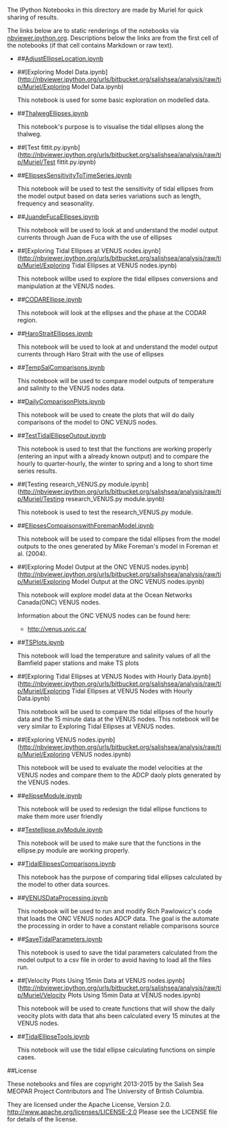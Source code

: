 The IPython Notebooks in this directory are made by Muriel for
quick sharing of results.

The links below are to static renderings of the notebooks via
[nbviewer.ipython.org](http://nbviewer.ipython.org/).
Descriptions below the links are from the first cell of the notebooks
(if that cell contains Markdown or raw text).

* ##[AdjustEllipseLocation.ipynb](http://nbviewer.ipython.org/urls/bitbucket.org/salishsea/analysis/raw/tip/Muriel/AdjustEllipseLocation.ipynb)  
    
* ##[Exploring Model Data.ipynb](http://nbviewer.ipython.org/urls/bitbucket.org/salishsea/analysis/raw/tip/Muriel/Exploring Model Data.ipynb)  
    
    This notebook is used for some basic exploration on modelled data.  

* ##[ThalwegEllipses.ipynb](http://nbviewer.ipython.org/urls/bitbucket.org/salishsea/analysis/raw/tip/Muriel/ThalwegEllipses.ipynb)  
    
    This notebook's purpose is to visualise the tidal ellipses along the thalweg.  

* ##[Test fittit.py.ipynb](http://nbviewer.ipython.org/urls/bitbucket.org/salishsea/analysis/raw/tip/Muriel/Test fittit.py.ipynb)  
    
* ##[EllipsesSensitivityToTimeSeries.ipynb](http://nbviewer.ipython.org/urls/bitbucket.org/salishsea/analysis/raw/tip/Muriel/EllipsesSensitivityToTimeSeries.ipynb)  
    
    This notebook will be used to test the sensitivity of tidal ellipses from the model output based on data series variations such as length, frequency and seasonality.  

* ##[JuandeFucaEllipses.ipynb](http://nbviewer.ipython.org/urls/bitbucket.org/salishsea/analysis/raw/tip/Muriel/JuandeFucaEllipses.ipynb)  
    
    This notebook will be used to look at and understand the model output currents through Juan de Fuca with the use of ellipses  

* ##[Exploring Tidal Ellipses at VENUS nodes.ipynb](http://nbviewer.ipython.org/urls/bitbucket.org/salishsea/analysis/raw/tip/Muriel/Exploring Tidal Ellipses at VENUS nodes.ipynb)  
    
    This notebook willbe used to explore the tidal ellipses conversions and manipulation at the VENUS nodes.  

* ##[CODAREllipse.ipynb](http://nbviewer.ipython.org/urls/bitbucket.org/salishsea/analysis/raw/tip/Muriel/CODAREllipse.ipynb)  
    
    This notebook will look at the ellipses and the phase at the CODAR region.  

* ##[HaroStraitEllipses.ipynb](http://nbviewer.ipython.org/urls/bitbucket.org/salishsea/analysis/raw/tip/Muriel/HaroStraitEllipses.ipynb)  
    
    This notebook will be used to look at and understand the model output currents through Haro Strait with the use of ellipses  

* ##[TempSalComparisons.ipynb](http://nbviewer.ipython.org/urls/bitbucket.org/salishsea/analysis/raw/tip/Muriel/TempSalComparisons.ipynb)  
    
    This notebook will be used to compare model outputs of temperature and salinity to the VENUS nodes data.  

* ##[DailyComparisonPlots.ipynb](http://nbviewer.ipython.org/urls/bitbucket.org/salishsea/analysis/raw/tip/Muriel/DailyComparisonPlots.ipynb)  
    
    This notebook will be used to create the plots that will do daily comparisons of the model to ONC VENUS nodes.  

* ##[TestTidalEllipseOutput.ipynb](http://nbviewer.ipython.org/urls/bitbucket.org/salishsea/analysis/raw/tip/Muriel/TestTidalEllipseOutput.ipynb)  
    
    This notebook is used to test that the functions are working properly (entering an input with a already known output) and to compare the hourly to quarter-hourly, the winter to spring and a long to short time series results.  

* ##[Testing research_VENUS.py module.ipynb](http://nbviewer.ipython.org/urls/bitbucket.org/salishsea/analysis/raw/tip/Muriel/Testing research_VENUS.py module.ipynb)  
    
    This notebook is used to test the research_VENUS.py module.  

* ##[EllipsesCompaisonswithForemanModel.ipynb](http://nbviewer.ipython.org/urls/bitbucket.org/salishsea/analysis/raw/tip/Muriel/EllipsesCompaisonswithForemanModel.ipynb)  
    
    This notebook will be used to compare the tidal ellipses from the model outputs to the ones generated by Mike Foreman's model in Foreman et al. (2004).  

* ##[Exploring Model Output at the ONC VENUS nodes.ipynb](http://nbviewer.ipython.org/urls/bitbucket.org/salishsea/analysis/raw/tip/Muriel/Exploring Model Output at the ONC VENUS nodes.ipynb)  
    
    This notebook will explore model data at the Ocean Networks Canada(ONC) VENUS nodes.   
      
    Information about the ONC VENUS nodes can be found here:  
    * http://venus.uvic.ca/  

* ##[TSPlots.ipynb](http://nbviewer.ipython.org/urls/bitbucket.org/salishsea/analysis/raw/tip/Muriel/TSPlots.ipynb)  
    
    This notebook will load the temperature and salinity values of all the Bamfield paper stations and make TS plots  

* ##[Exploring Tidal Ellipses at VENUS Nodes with Hourly Data.ipynb](http://nbviewer.ipython.org/urls/bitbucket.org/salishsea/analysis/raw/tip/Muriel/Exploring Tidal Ellipses at VENUS Nodes with Hourly Data.ipynb)  
    
    This notebook will be used to compare the tidal ellipses of the hourly data and the 15 minute data at the VENUS nodes. This notebook will be very similar to Exploring Tidal Ellipses at VENUS nodes.  

* ##[Exploring VENUS nodes.ipynb](http://nbviewer.ipython.org/urls/bitbucket.org/salishsea/analysis/raw/tip/Muriel/Exploring VENUS nodes.ipynb)  
    
    This notebook will be used to evaluate the model velocities at the VENUS nodes and compare them to the ADCP daoly plots generated by the VENUS nodes.  

* ##[ellipseModule.ipynb](http://nbviewer.ipython.org/urls/bitbucket.org/salishsea/analysis/raw/tip/Muriel/ellipseModule.ipynb)  
    
    This notebook will be used to redesign the tidal ellipse functions to make them more user friendly  

* ##[Testellipse.pyModule.ipynb](http://nbviewer.ipython.org/urls/bitbucket.org/salishsea/analysis/raw/tip/Muriel/Testellipse.pyModule.ipynb)  
    
    This notebook will be used to make sure that the functions in the ellipse.py module are working properly.  

* ##[TidalEllipsesComparisons.ipynb](http://nbviewer.ipython.org/urls/bitbucket.org/salishsea/analysis/raw/tip/Muriel/TidalEllipsesComparisons.ipynb)  
    
    This notebook has the purpose of comparing tidal ellipses calculated by the model to other data sources.  

* ##[VENUSDataProcessing.ipynb](http://nbviewer.ipython.org/urls/bitbucket.org/salishsea/analysis/raw/tip/Muriel/VENUSDataProcessing.ipynb)  
    
    This notebook will be used to run and modify Rich Pawlowicz's code that loads the ONC VENUS nodes ADCP data. The goal is the automate the processing in order to have a constant reliable comparisons source  

* ##[SaveTidalParameters.ipynb](http://nbviewer.ipython.org/urls/bitbucket.org/salishsea/analysis/raw/tip/Muriel/SaveTidalParameters.ipynb)  
    
    This notebook is used to save the tidal parameters calculated from the model output to a csv file in order to avoid having to load all the files run.  

* ##[Velocity Plots Using 15min Data at VENUS nodes.ipynb](http://nbviewer.ipython.org/urls/bitbucket.org/salishsea/analysis/raw/tip/Muriel/Velocity Plots Using 15min Data at VENUS nodes.ipynb)  
    
    This notebook will be used to create functions that will show the daily veocity plots with data that ahs been calculated every 15 minutes at the VENUS nodes.  

* ##[TidalEllipseTools.ipynb](http://nbviewer.ipython.org/urls/bitbucket.org/salishsea/analysis/raw/tip/Muriel/TidalEllipseTools.ipynb)  
    
    This notebook will use the tidal ellipse calculating functions on simple cases.  


##License

These notebooks and files are copyright 2013-2015
by the Salish Sea MEOPAR Project Contributors
and The University of British Columbia.

They are licensed under the Apache License, Version 2.0.
http://www.apache.org/licenses/LICENSE-2.0
Please see the LICENSE file for details of the license.
